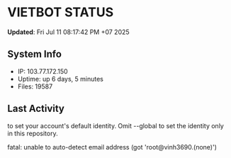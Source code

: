 # VIETBOT STATUS
**Updated**: Fri Jul 11 08:17:42 PM +07 2025

## System Info
- IP: 103.77.172.150
- Uptime: up 6 days, 5 minutes
- Files: 19587

## Last Activity

to set your account's default identity.
Omit --global to set the identity only in this repository.

fatal: unable to auto-detect email address (got 'root@vinh3690.(none)')
